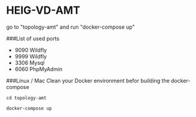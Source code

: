 HEIG-VD-AMT
==========

go to "topology-amt" and run "docker-compose up"

###List of used ports

- 9090 Wildfly
- 9999 Wildfly
- 3306 Mysql
- 6060 PhpMyAdmin

###Linux / Mac
Clean your Docker environment befor building the docker-compose

`cd topology-amt`

`docker-compose up`
